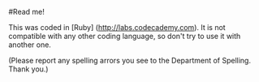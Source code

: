 #Read me!

This was coded in [Ruby] (http://labs.codecademy.com). It is not compatible with any other coding language, so don't try to use it with another one. 

(Please report any spelling arrors you see to the Department of Spelling. Thank you.)
